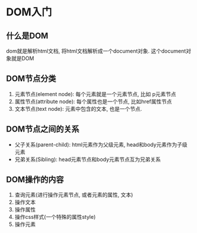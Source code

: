 # DOM入门

## 什么是DOM

dom就是解析html文档, 将html文档解析成一个document对象. 这个document对象就是DOM

## DOM节点分类

1. 元素节点(element node): 每个元素就是一个元素节点, 比如 p元素节点
2. 属性节点(attribute node): 每个属性也是一个节点, 比如href属性节点
3. 文本节点(text node): 元素中包含的文本, 也是一个节点.

## DOM节点之间的关系

- 父子关系(parent-child): html元素作为父级元素, head和body元素作为子级元素
- 兄弟关系(Sibling): head元素节点和body元素节点互为兄弟关系

## DOM操作的内容

1. 查询元素(进行操作元素节点, 或者元素的属性, 文本)
2. 操作文本
3. 操作属性
4. 操作css样式(一个特殊的属性style)
5. 操作元素

